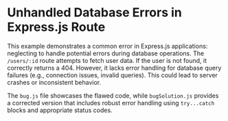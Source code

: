 # Unhandled Database Errors in Express.js Route

This example demonstrates a common error in Express.js applications: neglecting to handle potential errors during database operations.  The `/users/:id` route attempts to fetch user data. If the user is not found, it correctly returns a 404. However, it lacks error handling for database query failures (e.g., connection issues, invalid queries).  This could lead to server crashes or inconsistent behavior.

The `bug.js` file showcases the flawed code, while `bugSolution.js` provides a corrected version that includes robust error handling using `try...catch` blocks and appropriate status codes.